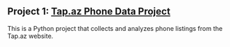## Project 1: [Tap.az Phone Data Project](https://github.com/JalaHuseynova/web-scraping--Tap.az-analysis)
This is a  Python project that collects and analyzes phone listings from the Tap.az website.

